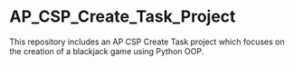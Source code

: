 # AP_CSP_Create_Task_Project
This repository includes an AP CSP Create Task project which focuses on the creation of a blackjack game using Python OOP. 
